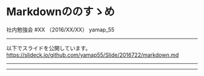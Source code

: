 # Markdownののすゝめ
社内勉強会 #XX （2016/XX/XX）
yamap_55

---

以下でスライドを公開しています。
https://slideck.io/github.com/yamap55/Slide/2016722/markdown.md

---



---
